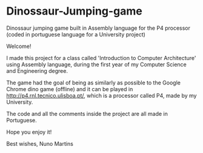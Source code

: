# Dinossaur-Jumping-game
Dinossaur jumping game built in Assembly language for the P4 processor (coded in portuguese language for a University project)

Welcome!

I made this project for a class called 'Introduction to Computer Architecture' using Assembly language, during the first year of my Computer Science and Engineering degree.

The game had the goal of being as similarly as possible to the Google Chrome dino game (offline) and it can be played in http://p4.rnl.tecnico.ulisboa.pt/, which is a processor called P4, made by my University.

The code and all the comments inside the project are all made in Portuguese.

Hope you enjoy it!

Best wishes, Nuno Martins
